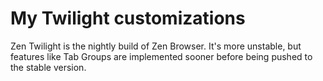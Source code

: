 # My Twilight customizations
Zen Twilight is the nightly build of Zen Browser. It's more unstable, but features like Tab Groups are implemented sooner before being pushed to the stable version. 

